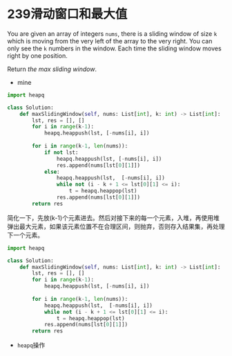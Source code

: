 # 239滑动窗口和最大值

You are given an array of integers `nums`, there is a sliding window of size `k` which is moving from the very left of the array to the very right. You can only see the `k` numbers in the window. Each time the sliding window moves right by one position.

Return *the max sliding window*.



* mine 

```python
import heapq

class Solution:
    def maxSlidingWindow(self, nums: List[int], k: int) -> List[int]:
        lst, res = [], []
        for i in range(k-1):
            heapq.heappush(lst, [-nums[i], i])
        
        for i in range(k-1, len(nums)):
            if not lst:
                heapq.heappush(lst, [-nums[i], i])
                res.append(nums[lst[0][1]])
            else:
                heapq.heappush(lst,  [-nums[i], i])
                while not (i - k + 1 <= lst[0][1] <= i):
                    t = heapq.heappop(lst)
                res.append(nums[lst[0][1]])
        return res
```



简化一下，先放(k-1)个元素进去。然后对接下来的每一个元素，入堆，再使用堆弹出最大元素，如果该元素位置不在合理区间，则抛弃，否则存入结果集，再处理下一个元素。

```python
import heapq

class Solution:
    def maxSlidingWindow(self, nums: List[int], k: int) -> List[int]:
        lst, res = [], []
        for i in range(k-1):
            heapq.heappush(lst, [-nums[i], i])
        
        for i in range(k-1, len(nums)):
            heapq.heappush(lst,  [-nums[i], i])
            while not (i - k + 1 <= lst[0][1] <= i):
                t = heapq.heappop(lst)
            res.append(nums[lst[0][1]])
        return res
```



* `heapq`操作